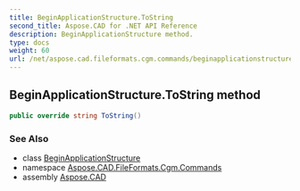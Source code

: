 ```yaml
---
title: BeginApplicationStructure.ToString
second_title: Aspose.CAD for .NET API Reference
description: BeginApplicationStructure method. 
type: docs
weight: 60
url: /net/aspose.cad.fileformats.cgm.commands/beginapplicationstructure/tostring/
---
```

## BeginApplicationStructure.ToString method

```csharp
public override string ToString()
```

### See Also

* class [BeginApplicationStructure](../)
* namespace [Aspose.CAD.FileFormats.Cgm.Commands](../../beginapplicationstructure/)
* assembly [Aspose.CAD](../../../)


